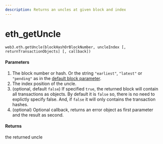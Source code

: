 ```yaml
---
description: Returns an uncles at given block and index
---
```


# eth\_getUncle

```text
web3.eth.getUncle(blockHashOrBlockNumber, uncleIndex [, returnTransactionObjects] [, callback])
```

#### Parameters

1. The block number or hash. Or the string `"earliest"`, `"latest"` or `"pending"` as in the [default block parameter](https://web3js.readthedocs.io/en/v1.3.0/web3-eth.html#eth-defaultblock).
2. The index position of the uncle.
3. \(optional, default `false`\) If specified `true`, the returned block will contain all transactions as objects. By default it is `false` so, there is no need to explictly specify false. And, if `false` it will only contains the transaction hashes.
4.  \(optional\) Optional callback, returns an error object as first parameter and the result as second.

#### Returns

the returned uncle

```text

```

